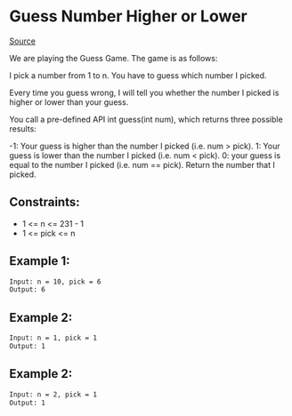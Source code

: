 # Guess Number Higher or Lower
[Source](https://leetcode.com/problems/guess-number-higher-or-lower/description/)

We are playing the Guess Game. The game is as follows:

I pick a number from 1 to n. You have to guess which number I picked.

Every time you guess wrong, I will tell you whether the number I picked is higher or lower than your guess.

You call a pre-defined API int guess(int num), which returns three possible results:

-1: Your guess is higher than the number I picked (i.e. num > pick).
1: Your guess is lower than the number I picked (i.e. num < pick).
0: your guess is equal to the number I picked (i.e. num == pick).
Return the number that I picked.

## Constraints:

 - 1 <= n <= 231 - 1
 - 1 <= pick <= n

## Example 1:
```sh
Input: n = 10, pick = 6
Output: 6
```

## Example 2:
```sh
Input: n = 1, pick = 1
Output: 1
```

## Example 2:
```sh
Input: n = 2, pick = 1
Output: 1
```